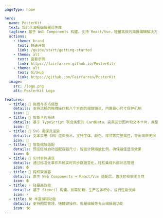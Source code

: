 ```yaml
---
pageType: home

hero:
  name: PosterKit
  text: 现代化海报编辑器组件库
  tagline: 基于 Web Components 构建，支持 React/Vue，轻量高效的海报编辑解决方案
  actions:
    - theme: brand
      text: 快速开始
      link: /guide/start/getting-started
    - theme: alt
      text: 查看示例
      link: https://fairfarren.github.io/PosterKit/
    - theme: alt
      text: GitHub
      link: https://github.com/Fairfarren/PosterKit
  image:
    src: /logo.png
    alt: PosterKit Logo

features:
  - title: 🎯 拖拽与多点缩放
    details: 支持流畅的拖拽操作和八个方向的缩放锚点，内置最小尺寸保护机制
    icon: 🎯
  - title: 🧩 智能卡片系统
    details: 基于 TypeScript 联合类型的 CardData，完美区分图片和文本卡片，类型安全有保障
    icon: 🧩
  - title: 🎨 SVG 高保真渲染
    details: 文本采用 SVG 渲染技术，支持字体、颜色、样式等完整属性，导出画质无损
    icon: 🎨
  - title: 📐 智能缩放适配
    details: 预览区域自动适配容器尺寸，智能计算缩放比例，确保最佳显示效果
    icon: �
  - title: 📡 实时事件通信
    details: 通过标准化事件系统实时同步数据变化，轻松集成外部状态管理
    icon: �
  - title: 🔄 跨框架兼容
    details: 原生 Web Components + React/Vue 适配层，真正的框架无关性
    icon: �
  - title: ⚡ 轻量高性能
    details: 基于 Stencil 构建，按需加载，生产包体积小，运行性能优异
    icon: ⚡
  - title: 🛠️ 丰富编辑功能
    details: 支持图层管理、快捷键操作、批量编辑等专业编辑器功能
    icon: 🛠️
---
```

